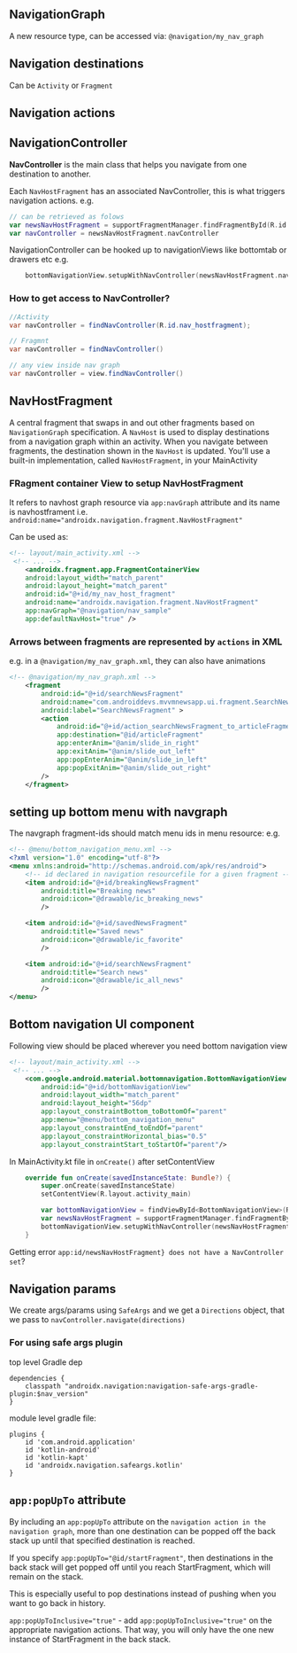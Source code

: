 
## NavigationGraph

A new resource type, 
can be accessed via:
`@navigation/my_nav_graph`

## Navigation destinations

Can be `Activity` or `Fragment`

## Navigation actions


## NavigationController

**NavController** is the main class that helps you navigate from one destination to another.

Each `NavHostFragment` has an associated NavController, this is what triggers navigation actions.
e.g.
```kotlin
// can be retrieved as folows
var newsNavHostFragment = supportFragmentManager.findFragmentById(R.id.newsNavHostFragment) as NavHostFragment
var navController = newsNavHostFragment.navController
```

NavigationController can be hooked up to navigationViews like bottomtab or drawers etc
e.g.
```kt
    bottomNavigationView.setupWithNavController(newsNavHostFragment.navController)
```

### How to get access to NavController?

```java
//Activity
var navController = findNavController(R.id.nav_hostfragment);

// Fragmnt
var navController = findNavController()

// any view inside nav graph
var navController = view.findNavController()
```

## NavHostFragment

A central fragment that swaps in and out other fragments based on `NavigationGraph` specification.
A `NavHost` is used to display destinations from a navigation graph within an activity. 
When you navigate between fragments, the destination shown in the `NavHost` is updated. You'll use a built-in implementation, called `NavHostFragment`, in your MainActivity


### FRagment container View to setup NavHostFragment

It refers to navhost graph resource via `app:navGraph` attribute and its name is navhostframent i.e.
`android:name="androidx.navigation.fragment.NavHostFragment"`

Can be used as:
```xml
<!-- layout/main_activity.xml -->
 <!-- ... -->
    <androidx.fragment.app.FragmentContainerView
    android:layout_width="match_parent"
    android:layout_height="match_parent"
    android:id="@+id/my_nav_host_fragment"
    android:name="androidx.navigation.fragment.NavHostFragment"
    app:navGraph="@navigation/nav_sample"
    app:defaultNavHost="true" />
```

### Arrows between fragments are represented by `actions` in XML

e.g. in a `@navigation/my_nav_graph.xml`, they can also have animations
```xml
<!-- @navigation/my_nav_graph.xml -->
    <fragment
        android:id="@+id/searchNewsFragment"
        android:name="com.androiddevs.mvvmnewsapp.ui.fragment.SearchNewsFragment"
        android:label="SearchNewsFragment" >
        <action
            android:id="@+id/action_searchNewsFragment_to_articleFragment"
            app:destination="@id/articleFragment" 
            app:enterAnim="@anim/slide_in_right"
            app:exitAnim="@anim/slide_out_left"
            app:popEnterAnim="@anim/slide_in_left"
            app:popExitAnim="@anim/slide_out_right"
        />
    </fragment>

```

## setting up bottom menu with navgraph

The navgraph fragment-ids should match menu ids in menu resource: e.g.
```xml
<!-- @menu/bottom_navigation_menu.xml -->
<?xml version="1.0" encoding="utf-8"?>
<menu xmlns:android="http://schemas.android.com/apk/res/android">
    <!-- id declared in navigation resourcefile for a given fragment -->
    <item android:id="@+id/breakingNewsFragment" 
        android:title="Breaking news"
        android:icon="@drawable/ic_breaking_news"
        />

    <item android:id="@+id/savedNewsFragment"
        android:title="Saved news"
        android:icon="@drawable/ic_favorite"
        />

    <item android:id="@+id/searchNewsFragment"
        android:title="Search news"
        android:icon="@drawable/ic_all_news"
        />
</menu>
```

## Bottom navigation UI component

Following view should be placed wherever you need bottom navigation view
```xml
<!-- layout/main_activity.xml -->
 <!-- ... -->
    <com.google.android.material.bottomnavigation.BottomNavigationView
        android:id="@+id/bottomNavigationView"
        android:layout_width="match_parent"
        android:layout_height="56dp"
        app:layout_constraintBottom_toBottomOf="parent"
        app:menu="@menu/bottom_navigation_menu"
        app:layout_constraintEnd_toEndOf="parent"
        app:layout_constraintHorizontal_bias="0.5"
        app:layout_constraintStart_toStartOf="parent"/>
```

In MainActivity.kt file in `onCreate()` after setContentView

```kt
    override fun onCreate(savedInstanceState: Bundle?) {
        super.onCreate(savedInstanceState)
        setContentView(R.layout.activity_main)

        var bottomNavigationView = findViewById<BottomNavigationView>(R.id.bottomNavigationView)
        var newsNavHostFragment = supportFragmentManager.findFragmentById(R.id.newsNavHostFragment) as NavHostFragment
        bottomNavigationView.setupWithNavController(newsNavHostFragment.navController)
    }
```

Getting error `app:id/newsNavHostFragment} does not have a NavController set`?

## Navigation params

We create args/params using `SafeArgs` and we get a `Directions` object, that we pass to `navController.navigate(directions)`

### For using safe args plugin

top level Gradle dep
```
dependencies {
    classpath "androidx.navigation:navigation-safe-args-gradle-plugin:$nav_version"
}
```

module level gradle file:
```
plugins {
    id 'com.android.application'
    id 'kotlin-android'
    id 'kotlin-kapt'
    id 'androidx.navigation.safeargs.kotlin'
}
```


## `app:popUpTo` attribute

By including an `app:popUpTo` attribute on the `navigation action in the navigation graph`, more than one destination can be popped off the back stack up until that specified destination is reached. 

If you specify `app:popUpTo="@id/startFragment"`, then destinations in the back stack will get popped off until you reach StartFragment, which will remain on the stack.

This is especially useful to pop destinations instead of pushing when you want to go back in history.

`app:popUpToInclusive="true"` - add `app:popUpToInclusive="true"` on the appropriate navigation actions. That way, you will only have the one new instance of StartFragment in the back stack.

